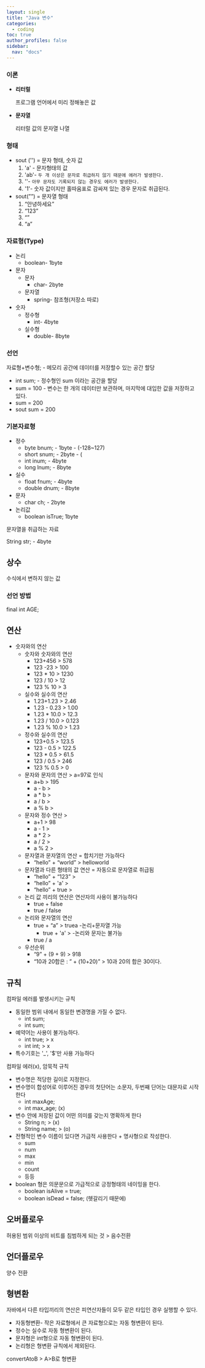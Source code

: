```yaml
---
layout: single
title: "Java 변수"
categories: 
  - coding
toc: true
author_profiles: false
sidebar:
  nav: "docs"
---
```


### 이론

- **리터럴**

  프로그램 언어에서 미리 정해놓은 값

- **문자열**

  리터럴 값의 문자열 나열

### 형태

- sout ('') = 문자 형태, 숫자 값
  1. 'a' - 문자형태의 값
  2. 'ab'- `두 개 이상은 문자로 취급하지 않기 때문에 에러가 발생한다.`
  3. ''- `아무 문자도 기록되지 않는 경우도 에러가 발생한다.`
  4. '1'- 숫자 값이지만 홀따움표로 감싸져 있는 경우 문자로 취급된다.
- sout(””) = 문자열 형태
  1. “안녕하세요”
  2. “123”
  3. “”
  4. “a”

### 자료형(Type)

- 논리
  - boolean- 1byte
- 문자
  - 문자
    - char- 2byte
  - 문자열
    - spring- 참조형(저장소 따로)
- 숫자
  - 정수형
    - int- 4byte
  - 실수형
    - double- 8byte

### 선언

자료형+변수형; - 메모리 공간에 데이터를 저장할수 있는 공간 할당

- int sum; - 정수형인 sum 이라는 공간을 할당
- sum = 100 - 변수는 한 개의 데이터만 보관하며, 마지막에 대입한 값을 저장하고 있다.
- sum = 200
- sout sum = 200

### 기본자료형

- 정수
  - byte bnum; - 1byte - (-128~127)
  - short snum; - 2byte - (
  - int inum; - 4byte
  - long lnum; - 8byte
- 실수
  - float fnum; - 4byte
  - double dnum; - 8byte
- 문자
  - char ch; - 2byte
- 논리값
  - boolean isTrue; 1byte

문자열을 취급하는 자료

String str; - 4byte

## 상수

수식에서 변하지 않는 값

### 선언 방법

final int AGE;

### 

## 연산

- 숫자와의 연산
  - 숫자와 숫자와의 연산
    - 123+456 > 578
    - 123 -23 > 100
    - 123 * 10 > 1230
    - 123 / 10 > 12
    - 123 % 10 > 3
  - 실수와 실수의 연산
    - 1.23+1.23 > 2.46
    - 1.23 - 0.23 > 1.00
    - 1.23 * 10.0 > 12.3
    - 1.23 / 10.0 > 0.123
    - 1.23 % 10.0 > 1.23
  - 정수와 실수의 연산
    - 123+0.5 > 123.5
    - 123 - 0.5 > 122.5
    - 123 * 0.5 > 61.5
    - 123 / 0.5 > 246
    - 123 % 0.5 > 0
  - 문자와 문자의 연산 > a=97로 인식
    - a+b > 195
    - a - b >
    - a * b >
    - a / b >
    - a % b >
  - 문자와 정수 연산 >
    - a+1 > 98
    - a - 1 >
    - a * 2 >
    - a / 2 >
    - a % 2 >
  - 문자열과 문자열의 연산 = 합치기만 가능하다
    - “hello” + “world” > helloworld
  - 문자열과 다른 형태의 값 연산 = 자동으로 문자열로 취급됨
    - “hello” + “123” >
    - “hello” + 'a' >
    - “hello” + true >
  - 논리 값 끼리의 연산은 연산자의 사용이 불가능하다
    - true + false
    - true / false
  - 논리와 문자열의 연산
    - true + “a” > truea -논리+문자열 가능
      - true + 'a' > -논리와 문자는 불가능
    - true / a
  - 우선순위
    - “9” + (9 + 9) > 918
    - “10과 20합은 : ” + (10+20)” > 10과 20의 합은 30이다.

## 규칙

컴파일 에러를 발생시키는 규칙

- 동일한 범위 내에서 동일한 변경명을 가질 수 없다.
  - int sum;
  - int sum;
- 예약어는 사용이 불가능하다.
  - int true; > x
  - int int; > x
- 특수기호는 '_', '$'만 사용 가능하다

컴파일 에러(x), 암묵적 규칙

- 변수명은 적당한 길이로 지정한다.
- 변수명이 합성어로 이루어진 경우의 첫단어는 소문자, 두번째 단어는 대문자로 시작한다
  - int maxAge;
  - int max_age; (x)
- 변수 안에 저장된 값이 어떤 의미를 갖는지 명확하게 한다
  - String n; > (x)
  - String name; > (o)
- 전형적인 변수 이름이 있다면 가급적 사용한다 + 명사형으로 작성한다.
  - sum
  - num
  - max
  - min
  - count
  - 등등
- boolean 형은 의문문으로 가급적으로 긍정형태의 네이밍을 한다.
  - boolean isAlive = true;
  - boolean isDead = false; (헷갈리기 때문에)



## 오버플로우

허용된 범위 이상의 비트를 침범하게 되는 것 > 음수전환

## 언더플로우

양수 전환

## 형변환

자바에서 다른 타입끼리의 연산은 피연산자들이 모두 같은 타입인 경우 실행할 수 있다.

- 자동형변환- 작은 자료형에서 큰 자료형으로는 자동 형변환이 된다.
- 정수는 실수로 자동 형변환이 된다.
- 문자형은 int형으로 자동 형변환이 된다.
- 논리형은 형변환 규칙에서 제외된다.

convertAtoB > A>B로 형변환
